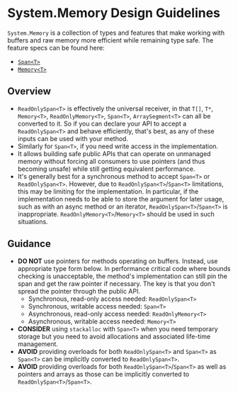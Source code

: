 # System.Memory Design Guidelines

`System.Memory` is a collection of types and features that make working with
buffers and raw memory more efficient while remaining type safe. The feature
specs can be found here:

* [`Span<T>`](https://github.com/dotnet/corefxlab/blob/master/docs/specs/span.md)
* [`Memory<T>`](https://github.com/dotnet/corefxlab/blob/master/docs/specs/memory.md)

## Overview

* `ReadOnlySpan<T>` is effectively the universal receiver, in that `T[]`, `T*`,
  `Memory<T>`, `ReadOnlyMemory<T>`, `Span<T>`, `ArraySegment<T>` can all be
  converted to it.  So if you can declare your API to accept a `ReadOnlySpan<T>`
  and behave efficiently, that's best, as any of these inputs can be used with
  your method.
* Similarly for `Span<T>`, if you need write access in the implementation.
* It allows building safe public APIs that can operate on unmanaged memory
  without forcing all consumers to use pointers (and thus becoming unsafe) while
  still getting equivalent performance.
* It's generally best for a synchronous method to accept `Span<T>` or
  `ReadOnlySpan<T>`. However, due to `ReadOnlySpan<T>`/`Span<T>` limitations,
  this may be limiting for the implementation. In particular, if the
  implementation needs to be able to store the argument for later usage, such as
  with an async method or an iterator, `ReadOnlySpan<T>`/`Span<T>` is
  inappropriate. `ReadOnlyMemory<T>`/`Memory<T>` should be used in such
  situations.

## Guidance

* **DO NOT** use pointers for methods operating on buffers. Instead, use
  appropriate type form below. In performance critical code where bounds
  checking is unacceptable, the method's implementation can still pin the span
  and get the raw pointer if necessary. The key is that you don't spread the
  pointer through the public API.
    - Synchronous, read-only access needed: `ReadOnlySpan<T>`
    - Synchronous, writable access needed: `Span<T>`
    - Asynchronous, read-only access needed: `ReadOnlyMemory<T>`
    - Asynchronous, writable access needed: `Memory<T>`
* **CONSIDER** using `stackalloc` with `Span<T>` when you need temporary storage
  but you need to avoid allocations and associated life-time management.
* **AVOID** providing overloads for both `ReadOnlySpan<T>` and `Span<T>` as `Span<T>`
  can be implicitly converted to `ReadOnlySpan<T>`.
* **AVOID** providing overloads for both `ReadOnlySpan<T>`/`Span<T>` as well as
  pointers and arrays as those can be implicitly converted to
  `ReadOnlySpan<T>`/`Span<T>`.